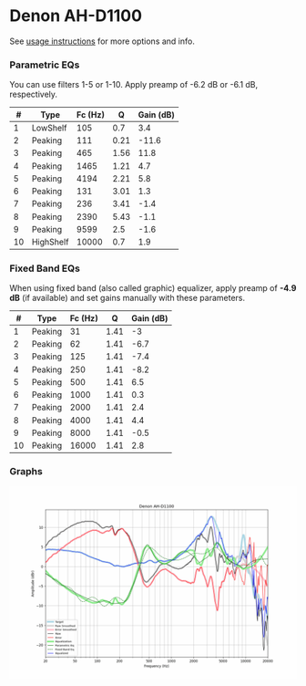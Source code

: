 # Denon AH-D1100
See [usage instructions](https://github.com/jaakkopasanen/AutoEq#usage) for more options and info.

### Parametric EQs
You can use filters 1-5 or 1-10. Apply preamp of -6.2 dB or -6.1 dB, respectively.

|   # | Type      |   Fc (Hz) |    Q |   Gain (dB) |
|-----|-----------|-----------|------|-------------|
|   1 | LowShelf  |       105 | 0.7  |         3.4 |
|   2 | Peaking   |       111 | 0.21 |       -11.6 |
|   3 | Peaking   |       465 | 1.56 |        11.8 |
|   4 | Peaking   |      1465 | 1.21 |         4.7 |
|   5 | Peaking   |      4194 | 2.21 |         5.8 |
|   6 | Peaking   |       131 | 3.01 |         1.3 |
|   7 | Peaking   |       236 | 3.41 |        -1.4 |
|   8 | Peaking   |      2390 | 5.43 |        -1.1 |
|   9 | Peaking   |      9599 | 2.5  |        -1.6 |
|  10 | HighShelf |     10000 | 0.7  |         1.9 |

### Fixed Band EQs
When using fixed band (also called graphic) equalizer, apply preamp of **-4.9 dB** (if available) and set gains manually with these parameters.

|   # | Type    |   Fc (Hz) |    Q |   Gain (dB) |
|-----|---------|-----------|------|-------------|
|   1 | Peaking |        31 | 1.41 |        -3   |
|   2 | Peaking |        62 | 1.41 |        -6.7 |
|   3 | Peaking |       125 | 1.41 |        -7.4 |
|   4 | Peaking |       250 | 1.41 |        -8.2 |
|   5 | Peaking |       500 | 1.41 |         6.5 |
|   6 | Peaking |      1000 | 1.41 |         0.3 |
|   7 | Peaking |      2000 | 1.41 |         2.4 |
|   8 | Peaking |      4000 | 1.41 |         4.4 |
|   9 | Peaking |      8000 | 1.41 |        -0.5 |
|  10 | Peaking |     16000 | 1.41 |         2.8 |

### Graphs
![](./Denon%20AH-D1100.png)
